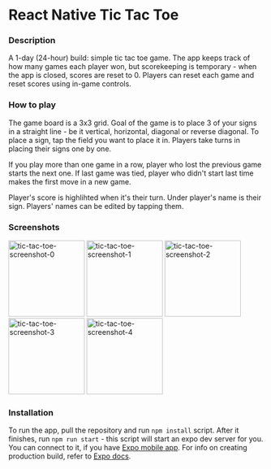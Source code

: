# React Native Tic Tac Toe

### Description
A 1-day (24-hour) build: simple tic tac toe game. The app keeps track of how many games each player won, but scorekeeping is temporary - when the app is closed, scores are reset to 0. Players can reset each game and reset scores using in-game controls.

### How to play
The game board is a 3x3 grid. Goal of the game is to place 3 of your signs in a straight line - be it vertical, horizontal, diagonal or reverse diagonal. To place a sign, tap the field you want to place it in. Players take turns in placing their signs one by one.

If you play more than one game in a row, player who lost the previous game starts the next one. If last game was tied, player who didn't start last time makes the first move in a new game.

Player's score is highlihted when it's their turn. Under player's name is their sign. Players' names can be edited by tapping them.

### Screenshots
<p>
  <img src="https://user-images.githubusercontent.com/54599709/133090541-aa88430e-f303-44d7-b33a-29075b2ef1ad.jpg" alt="tic-tac-toe-screenshot-0" width="150"/>
  <img src="https://user-images.githubusercontent.com/54599709/133088740-1bc90a78-21bb-4c4a-b02f-849e33e07bb1.jpg" alt="tic-tac-toe-screenshot-1" width="150"/>
  <img src="https://user-images.githubusercontent.com/54599709/133088755-d7f6562e-dc27-464e-ac8b-45ba481a38ca.jpg" alt="tic-tac-toe-screenshot-2" width="150"/>
  <img src="https://user-images.githubusercontent.com/54599709/133088762-a09bff4c-6195-424b-825c-37132a7c782d.jpg" alt="tic-tac-toe-screenshot-3" width="150"/>
  <img src="https://user-images.githubusercontent.com/54599709/133088773-85176112-a7ed-4bd6-9615-b613976ec245.jpg" alt="tic-tac-toe-screenshot-4" width="150"/>
</p>


### Installation
To run the app, pull the repository and run `npm install` script. After it finishes, run `npm run start` - this script will start an expo dev server for you. You can connect to it, if you have [Expo mobile app](https://play.google.com/store/apps/details?id=host.exp.exponent). For info on creating production build, refer to [Expo docs](https://docs.expo.dev/distribution/introduction/).
